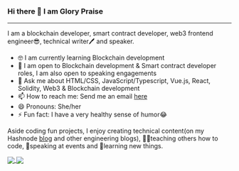### Hi there 👋 I am Glory Praise

***

I am a blockchain developer, smart contract developer, web3 frontend engineer😎, technical writer🖊️ and speaker.

- 🤓 I am currently learning Blockchain development
- 🤔 I am open to Blockchain development & Smart contract developer roles, I am also open to speaking engagements
- 💬 Ask me about HTML/CSS, JavaScript/Typescript, Vue.js, React, Solidity, Web3 & Blockchain development
- 📫 How to reach me: Send me an email [here](mailto:emmaglorypraise@gmail.com)  
- 😄 Pronouns: She/her
- ⚡ Fun fact: I have a very healthy sense of humor😂

Aside coding fun projects, I enjoy creating technical content(on my Hashnode [blog](https://glorypraise.hashnode.dev/) and other engineering blogs), 👩‍🏫teaching others how to code, 🎤speaking at events and 📖learning new things. 

<a href="https://github.com/anuraghazra/github-readme-stats">
  <img align="center" src="https://github-readme-stats.vercel.app/api?username=emmaglorypraise&show_icons=true&theme=radical" />
</a>
<a href="https://github.com/anuraghazra/github-readme-stats">
  <img align="center" src="https://github-readme-stats.vercel.app/api/top-langs/?username=emmaglorypraise&langs_count=8&layout=compact&theme=radical" />
</a>



